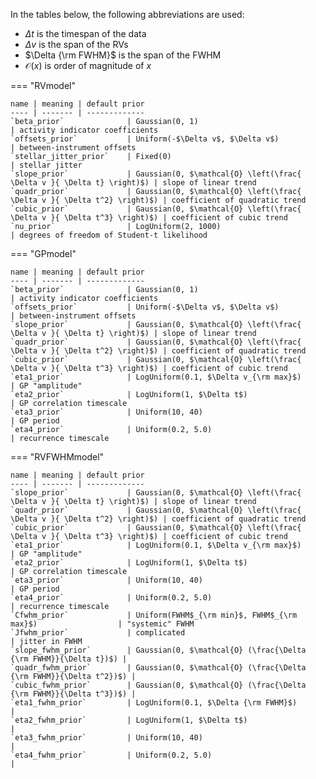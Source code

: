 <!-- automatically generated with -->
<!-- `python get_default_priors.py` -->

In the tables below, the following abbreviations are used:

- $\Delta t$ is the timespan of the data
- $\Delta v$ is the span of the RVs
- $\Delta {\rm FWHM}$ is the span of the FWHM
- $\mathcal{O}(x)$ is order of magnitude of $x$


=== "RVmodel"

    name | meaning | default prior
    ---- | ------- | -------------
    `beta_prior`              | Gaussian(0, 1)                                               | activity indicator coefficients                   
    `offsets_prior`           | Uniform(-$\Delta v$, $\Delta v$)                             | between-instrument offsets                        
    `stellar_jitter_prior`    | Fixed(0)                                                     | stellar jitter                                    
    `slope_prior`             | Gaussian(0, $\mathcal{O} \left(\frac{ \Delta v }{ \Delta t} \right)$) | slope of linear trend                             
    `quadr_prior`             | Gaussian(0, $\mathcal{O} \left(\frac{ \Delta v }{ \Delta t^2} \right)$) | coefficient of quadratic trend                    
    `cubic_prior`             | Gaussian(0, $\mathcal{O} \left(\frac{ \Delta v }{ \Delta t^3} \right)$) | coefficient of cubic trend                        
    `nu_prior`                | LogUniform(2, 1000)                                          | degrees of freedom of Student-t likelihood        


=== "GPmodel"

    name | meaning | default prior
    ---- | ------- | -------------
    `beta_prior`              | Gaussian(0, 1)                                               | activity indicator coefficients                   
    `offsets_prior`           | Uniform(-$\Delta v$, $\Delta v$)                             | between-instrument offsets                        
    `slope_prior`             | Gaussian(0, $\mathcal{O} \left(\frac{ \Delta v }{ \Delta t} \right)$) | slope of linear trend                             
    `quadr_prior`             | Gaussian(0, $\mathcal{O} \left(\frac{ \Delta v }{ \Delta t^2} \right)$) | coefficient of quadratic trend                    
    `cubic_prior`             | Gaussian(0, $\mathcal{O} \left(\frac{ \Delta v }{ \Delta t^3} \right)$) | coefficient of cubic trend                        
    `eta1_prior`              | LogUniform(0.1, $\Delta v_{\rm max}$)                        | GP "amplitude"                                    
    `eta2_prior`              | LogUniform(1, $\Delta t$)                                    | GP correlation timescale                          
    `eta3_prior`              | Uniform(10, 40)                                              | GP period                                         
    `eta4_prior`              | Uniform(0.2, 5.0)                                            | recurrence timescale                              


=== "RVFWHMmodel"

    name | meaning | default prior
    ---- | ------- | -------------
    `slope_prior`             | Gaussian(0, $\mathcal{O} \left(\frac{ \Delta v }{ \Delta t} \right)$) | slope of linear trend                             
    `quadr_prior`             | Gaussian(0, $\mathcal{O} \left(\frac{ \Delta v }{ \Delta t^2} \right)$) | coefficient of quadratic trend                    
    `cubic_prior`             | Gaussian(0, $\mathcal{O} \left(\frac{ \Delta v }{ \Delta t^3} \right)$) | coefficient of cubic trend                        
    `eta1_prior`              | LogUniform(0.1, $\Delta v_{\rm max}$)                        | GP "amplitude"                                    
    `eta2_prior`              | LogUniform(1, $\Delta t$)                                    | GP correlation timescale                          
    `eta3_prior`              | Uniform(10, 40)                                              | GP period                                         
    `eta4_prior`              | Uniform(0.2, 5.0)                                            | recurrence timescale                              
    `Cfwhm_prior`             | Uniform(FWHM$_{\rm min}$, FWHM$_{\rm max}$)                  | "systemic" FWHM                                   
    `Jfwhm_prior`             | complicated                                                  | jitter in FWHM                                    
    `slope_fwhm_prior`        | Gaussian(0, $\mathcal{O} (\frac{\Delta {\rm FWHM}}{\Delta t})$) |                                                   
    `quadr_fwhm_prior`        | Gaussian(0, $\mathcal{O} (\frac{\Delta {\rm FWHM}}{\Delta t^2})$) |                                                   
    `cubic_fwhm_prior`        | Gaussian(0, $\mathcal{O} (\frac{\Delta {\rm FWHM}}{\Delta t^3})$) |                                                   
    `eta1_fwhm_prior`         | LogUniform(0.1, $\Delta {\rm FWHM}$)                         |                                                   
    `eta2_fwhm_prior`         | LogUniform(1, $\Delta t$)                                    |                                                   
    `eta3_fwhm_prior`         | Uniform(10, 40)                                              |                                                   
    `eta4_fwhm_prior`         | Uniform(0.2, 5.0)                                            |                                                   



